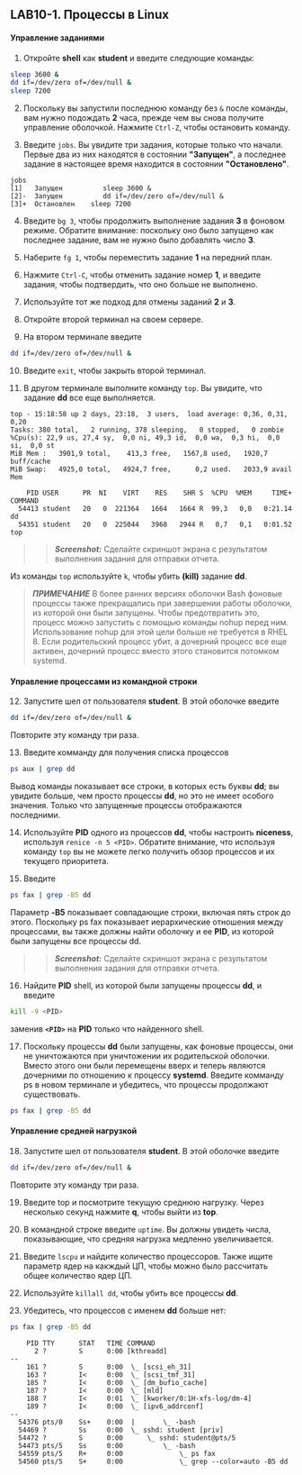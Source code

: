 ## LAB10-1. Процессы в Linux 

#### Управление заданиями
1. Откройте **shell** как **student** и введите следующие команды:
```bash
sleep 3600 &
dd if=/dev/zero of=/dev/null &
sleep 7200
```

2. Поскольку вы запустили последнюю команду без `&` после команды, вам нужно подождать **2** часа, прежде чем вы снова получите управление оболочкой. Нажмите `Ctrl-Z`, чтобы остановить команду.

3. Введите `jobs`. Вы увидите три задания, которые только что начали. Первые два из них находятся в состоянии **"Запущен"**, а последнее задание в настоящее время находится в состоянии **"Остановлено"**.
```console
jobs
[1]   Запущен          sleep 3600 &
[2]-  Запущен          dd if=/dev/zero of=/dev/null &
[3]+  Остановлен    sleep 7200
```
4. Введите `bg 3`, чтобы продолжить выполнение задания **3** в фоновом режиме. Обратите внимание: поскольку оно было запущено как последнее задание, вам не нужно было добавлять число **3**.

5. Наберите `fg 1`, чтобы переместить задание **1** на передний план.

6. Нажмите `Ctrl-C`, чтобы отменить задание номер **1**, и введите задания, чтобы подтвердить, что оно больше не выполнено.

7. Используйте тот же подход для отмены заданий **2** и **3**.

8. Откройте второй терминал на своем сервере.

9. На втором терминале введите 
```bash
dd if=/dev/zero of=/dev/null &
```

10. Введите `exit`, чтобы закрыть второй терминал.

11. В другом терминале выполните команду `top`. Вы увидите, что задание **dd** все еще выполняется. 
```console
top - 15:18:58 up 2 days, 23:18,  3 users,  load average: 0,36, 0,31, 0,20
Tasks: 380 total,   2 running, 378 sleeping,   0 stopped,   0 zombie
%Cpu(s): 22,9 us, 27,4 sy,  0,0 ni, 49,3 id,  0,0 wa,  0,3 hi,  0,0 si,  0,0 st
MiB Mem :   3901,9 total,    413,3 free,   1567,8 used,   1920,7 buff/cache
MiB Swap:   4925,0 total,   4924,7 free,      0,2 used.   2033,9 avail Mem

    PID USER      PR  NI    VIRT    RES    SHR S  %CPU  %MEM     TIME+ COMMAND
  54413 student   20   0  221364   1664   1664 R  99,3   0,0   0:21.14 dd
  54351 student   20   0  225044   3968   2944 R   0,7   0,1   0:01.52 top
```
>>***Screenshot:*** 
>>Cделайте скриншот экрана c результатом выполнения задания для отправки отчета.

Из команды `top` используйте `k`, чтобы убить **(kill)** задание **dd**.

> ***ПРИМЕЧАНИЕ*** В более ранних версиях оболочки Bash фоновые процессы также прекращались при завершении работы оболочки, из которой они были запущены. Чтобы предотвратить это, процесс можно запустить с помощью команды nohup перед ним. Использование nohup для этой цели больше не требуется в RHEL 8. Если родительский процесс убит, а дочерний процесс все еще активен, дочерний процесс вместо этого становится потомком systemd.

#### Управление процессами из командной строки

12. Запустите шел от пользователя **student**. В этой оболочке введите 
```bash
dd if=/dev/zero of=/dev/null &
```
Повторите эту команду три раза.

13. Введите комманду для получения списка процессов
```bash
ps aux | grep dd
```
Вывод команды показывает все строки, в которых есть буквы **dd**; вы увидите больше, чем просто процессы **dd**, но это не имеет особого значения. Только что запущенные процессы отображаются последними.

14.  Используйте **PID** одного из процессов **dd**, чтобы настроить **niceness**, используя `renice -n 5 <PID>`. Обратите внимание, что используя команду `top` вы не можете легко получить обзор процессов и их текущего приоритета.

15. Введите 
```bash
ps fax | grep -B5 dd
``` 
Параметр **-B5** показывает совпадающие строки, включая пять строк до этого. Поскольку ps fax показывает иерархические отношения между процессами, вы также должны найти оболочку и ее **PID**, из которой были запущены все процессы dd.

>>***Screenshot:*** 
>>Cделайте скриншот экрана c результатом выполнения задания для отправки отчета.

16. Найдите **PID** shell, из которой были запущены процессы **dd**, и введите 
```bash
kill -9 <PID>
```
 заменив **`<PID>`** на **PID** только что найденного shell. 
 
17. Поскольку процессы **dd** были запущены, как фоновые процессы, они не уничтожаются при уничтожении их родительской оболочки. Вместо этого они были перемещены вверх и теперь являются дочерними по отношению к процессу **systemd**.
Введите комманду ps в новом терминале и убедитесь, что процессы продолжают существовать.
```bash
ps fax | grep -B5 dd
``` 
#### Управление средней нагрузкой

18. Запустите шел от пользователя **student**. В этой оболочке введите 
```bash
dd if=/dev/zero of=/dev/null &
```
Повторите эту команду три раза.

19. Введите top и посмотрите текущую среднюю нагрузку. Через несколько секунд нажмите **q**, чтобы выйти из **top**.

20. В командной строке введите `uptime`. Вы должны увидеть числа, показывающие, что средняя нагрузка медленно увеличивается.

21. Введите `lscpu` и найдите количество процессоров. Также ищите параметр ядер на какждый ЦП, чтобы можно было рассчитать общее количество ядер ЦП.
22. Используйте `killall dd`, чтобы убить все процессы **dd**.

23. Убедитесь, что процессов с именем **dd** больше нет:
```bash
ps fax | grep -B5 dd
```
```console
    PID TTY      STAT   TIME COMMAND
      2 ?        S      0:00 [kthreadd]
--
    161 ?        S      0:00  \_ [scsi_eh_31]
    163 ?        I<     0:00  \_ [scsi_tmf_31]
    185 ?        I<     0:00  \_ [dm_bufio_cache]
    187 ?        I<     0:00  \_ [mld]
    188 ?        I<     0:01  \_ [kworker/0:1H-xfs-log/dm-4]
    189 ?        I<     0:00  \_ [ipv6_addrconf]
--
  54376 pts/0    Ss+    0:00  |       \_ -bash
  54469 ?        Ss     0:00  \_ sshd: student [priv]
  54472 ?        S      0:00      \_ sshd: student@pts/5
  54473 pts/5    Ss     0:00          \_ -bash
  54559 pts/5    R+     0:00              \_ ps fax
  54560 pts/5    S+     0:00              \_ grep --color=auto -B5 dd
```
